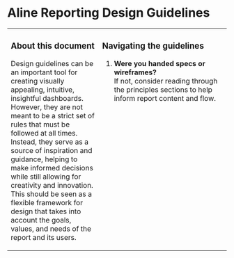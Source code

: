 # Aline Reporting Design Guidelines


<table>
<tr>
<td width="30%" style="border: none; vertical-align: top;">

### About this document

Design guidelines can be an important tool for creating visually appealing, intuitive, insightful dashboards. However, they are not meant to be a strict set of rules that must be followed at all times. Instead, they serve as a source of inspiration and guidance, helping to make informed decisions while still allowing for creativity and innovation. This should be seen as a flexible framework for design that takes into account the goals, values, and needs of the report and its users.

</td>
<td width="42%" style="border: none; vertical-align: top;">

### Navigating the guidelines
1. **Were you handed specs or wireframes?**  
If not, consider reading through the principles sections to help inform report content and flow.
</td>
</tr>
</table>